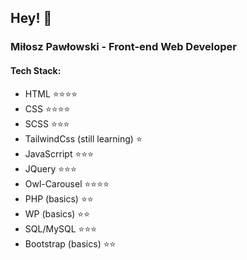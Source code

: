 ## Hey! 👋

### Miłosz Pawłowski - Front-end Web Developer

#### Tech Stack:
- HTML                         ⭐⭐⭐⭐
- CSS                          ⭐⭐⭐⭐
- SCSS                         ⭐⭐⭐
- TailwindCss (still learning) ⭐
- JavaScrript                  ⭐⭐⭐
- JQuery                       ⭐⭐⭐
- Owl-Carousel                 ⭐⭐⭐⭐
- PHP (basics)                 ⭐⭐
- WP (basics)                  ⭐⭐
- SQL/MySQL                    ⭐⭐⭐
- Bootstrap (basics)           ⭐⭐
